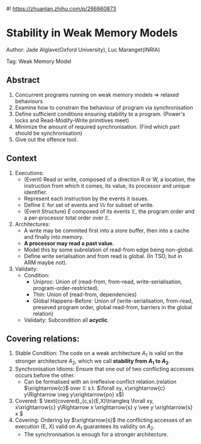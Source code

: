 #! https://zhuanlan.zhihu.com/p/266860873
# Stability in Weak Memory Models

Author: Jade Alglave(Oxford University), Luc Maranget(INRIA)

Tag: Weak Memory Model

## Abstract
1. Concurrent programs running on weak memory models => relaxed behaviours
2. Examine how to constrain the behaviour of program via synchronisation
3. Define sufficient conditions ensuring stability to a program. (Power's locks and Read-Modify-Write primitives meet)
4. Minimize the amount of required synchronisation. (Find which part should be synchronisation)
5. Give out the offence tool.

## Context
1. Executions:
    - (Event) Read or write, composed of a direction R or W, a location, the instruction from which it comes, its value, its processor and unique identifier.
    - Represent each instruction by the events it issues.
    - Define $\mathbb{E}$ for set of events and $\mathbb{W}$ for subset of write.
    - (Event Structure) $E$ composed of its events $\mathbb{E}$, the program order and a per-processor total order over $\mathbb{E}$.
2. Architectures:
    - A write may be commited first into a store buffer, then into a cache and finally into memory.
    - **A processor may read a past value.**
    - Model this by some subrelation of read-from edge being non-global.
    - Define write serialisation and from read is global. (In TSO, but in ARM maybe not).
3. Validaity:
    - Condition:
        - Uniproc: Union of (read-from, from-read, write-serialisation, program-order-restricted).
        - Thin: Union of (read-from, dependencies)
        - Global Happens-Before: Union of (write-serialisation, from-read, preseved program order, global read-from, barriers in the global relation)
    - Validaity: Subcondition all **acyclic**.

## Covering relations:
1. Stable Condition: The code on a weak architecture $A_1$ is valid on the stronger architecture $A_2$, which we call **stability from $A_1$ to $A_2$**.
2. Synchronisation Idioms: Ensure that one out of two conflicting accesses occurs before the other.
    - Can be formalised with an irreflexive conflict relation.(relation $\xrightarrow{c}$ over $\mathbb{E}$ s.t. $\forall xy, x\xrightarrow{c} y\Rightarrow \neg y\xrightarrow{po} x$)
3. Covered: $
    \text{covered}_{c,s}(E,X)\triangleq \forall xy, x\xrightarrow{c} y\Rightarrow x \xrightarrow{s} y \vee y \xrightarrow{s} x
$
4. Covering: Ordering by $\xrightarrow{s}$ the conflicting accesses of an execution (E, X) valid on $A_1$ guarantees its validity on $A_2$.
    - The synchronisation is enough for a stronger architecture.
    
